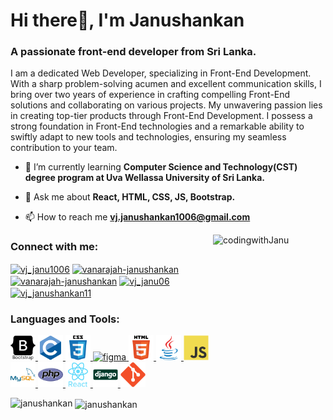 <h1 align="left">Hi there👋, I'm Janushankan</h1>

<h3 align="left">A passionate front-end developer from Sri Lanka.</h3>

I am a dedicated Web Developer, specializing in Front-End Development. With a sharp problem-solving acumen and excellent communication skills, I bring over two years of experience in crafting compelling Front-End solutions and collaborating on various projects. My unwavering passion lies in creating top-tier products through Front-End Development. I possess a strong foundation in Front-End technologies and a remarkable ability to swiftly adapt to new tools and technologies, ensuring my seamless contribution to your team.

- 🌱 I’m currently learning **Computer Science and Technology(CST) degree program at Uva Wellassa University of Sri Lanka.**

- 💬 Ask me about **React, HTML, CSS, JS, Bootstrap.**

- 📫 How to reach me **vj.janushankan1006@gmail.com**

<img align="right" width="180" height="180" alt="codingwithJanu" src="https://media.tenor.com/Ug6cbVA1ZsMAAAAM/developer.gif">
<h3 align="left">Connect with me:</h3>
<p align="left">
<a href="https://twitter.com/vj_janu1006" target="blank"><img align="center" src="https://raw.githubusercontent.com/rahuldkjain/github-profile-readme-generator/master/src/images/icons/Social/twitter.svg" alt="vj_janu1006" height="30" width="40" /></a>
<a href="https://linkedin.com/in/vanarajah-janushankan" target="blank"><img align="center" src="https://raw.githubusercontent.com/rahuldkjain/github-profile-readme-generator/master/src/images/icons/Social/linked-in-alt.svg" alt="vanarajah-janushankan" height="30" width="40" /></a>
<a href="https://fb.com/vanarajah-janushankan" target="blank"><img align="center" src="https://raw.githubusercontent.com/rahuldkjain/github-profile-readme-generator/master/src/images/icons/Social/facebook.svg" alt="vanarajah-janushankan" height="30" width="40" /></a>
<a href="https://instagram.com/vj_janu06" target="blank"><img align="center" src="https://raw.githubusercontent.com/rahuldkjain/github-profile-readme-generator/master/src/images/icons/Social/instagram.svg" alt="vj_janu06" height="30" width="40" /></a>
<a href="https://www.hackerrank.com/vj_janushankan11" target="blank"><img align="center" src="https://raw.githubusercontent.com/rahuldkjain/github-profile-readme-generator/master/src/images/icons/Social/hackerrank.svg" alt="vj_janushankan11" height="30" width="40" /></a>
</p>

<h3 align="left">Languages and Tools:</h3>
<p align="left"> <a href="https://getbootstrap.com" target="_blank" rel="noreferrer"> <img src="https://raw.githubusercontent.com/devicons/devicon/master/icons/bootstrap/bootstrap-plain-wordmark.svg" alt="bootstrap" width="40" height="40"/> </a> <a href="https://www.cprogramming.com/" target="_blank" rel="noreferrer"> <img src="https://raw.githubusercontent.com/devicons/devicon/master/icons/c/c-original.svg" alt="c" width="40" height="40"/> </a> <a href="https://www.w3schools.com/css/" target="_blank" rel="noreferrer"> <img src="https://raw.githubusercontent.com/devicons/devicon/master/icons/css3/css3-original-wordmark.svg" alt="css3" width="40" height="40"/> </a> <a href="https://www.figma.com/" target="_blank" rel="noreferrer"> <img src="https://www.vectorlogo.zone/logos/figma/figma-icon.svg" alt="figma" width="40" height="40"/> </a> <a href="https://www.w3.org/html/" target="_blank" rel="noreferrer"> <img src="https://raw.githubusercontent.com/devicons/devicon/master/icons/html5/html5-original-wordmark.svg" alt="html5" width="40" height="40"/> </a> <a href="https://www.java.com" target="_blank" rel="noreferrer"> <img src="https://raw.githubusercontent.com/devicons/devicon/master/icons/java/java-original.svg" alt="java" width="40" height="40"/> </a> <a href="https://developer.mozilla.org/en-US/docs/Web/JavaScript" target="_blank" rel="noreferrer"> <img src="https://raw.githubusercontent.com/devicons/devicon/master/icons/javascript/javascript-original.svg" alt="javascript" width="40" height="40"/> </a> <a href="https://www.mysql.com/" target="_blank" rel="noreferrer"> <img src="https://raw.githubusercontent.com/devicons/devicon/master/icons/mysql/mysql-original-wordmark.svg" alt="mysql" width="40" height="40"/> </a> <a href="https://www.php.net" target="_blank" rel="noreferrer"> <img src="https://raw.githubusercontent.com/devicons/devicon/master/icons/php/php-original.svg" alt="php" width="40" height="40"/> </a> <a href="https://reactjs.org/" target="_blank" rel="noreferrer"> <img src="https://raw.githubusercontent.com/devicons/devicon/master/icons/react/react-original-wordmark.svg" alt="react" width="40" height="40"/> <img src="https://raw.githubusercontent.com/devicons/devicon/master/icons/django/django-original.svg" alt="django" width="40" height="40"/> <img src="https://raw.githubusercontent.com/devicons/devicon/master/icons/git/git-original.svg" alt="git" width="40" height="40"/> </a> </p>

<p><img align="left" src="https://github-readme-stats.vercel.app/api/top-langs?username=janushankan&show_icons=true&locale=en&layout=compact" alt="janushankan" /></p>

<p>&nbsp;<img align="center" src="https://github-readme-stats.vercel.app/api?username=janushankan&show_icons=true&locale=en" alt="janushankan" /></p>
